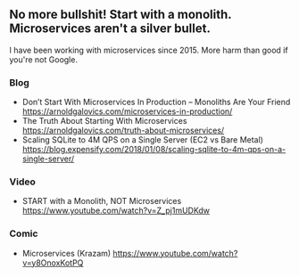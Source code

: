 ## No more bullshit! Start with a monolith. Microservices aren't a silver bullet.

I have been working with microservices since 2015. More harm than good if you're not Google.

### Blog
- Don’t Start With Microservices In Production – Monoliths Are Your Friend https://arnoldgalovics.com/microservices-in-production/
- The Truth About Starting With Microservices https://arnoldgalovics.com/truth-about-microservices/
- Scaling SQLite to 4M QPS on a Single Server (EC2 vs Bare Metal) https://blog.expensify.com/2018/01/08/scaling-sqlite-to-4m-qps-on-a-single-server/


### Video
- START with a Monolith, NOT Microservices https://www.youtube.com/watch?v=Z_pj1mUDKdw

### Comic
- Microservices (Krazam) https://www.youtube.com/watch?v=y8OnoxKotPQ
